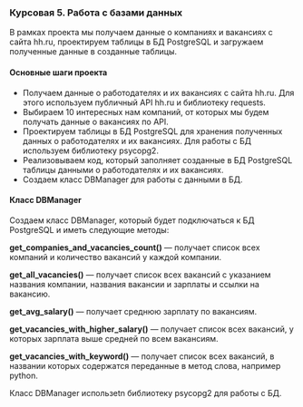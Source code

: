 ### **Курсовая 5. Работа с базами данных**

В рамках проекта мы получаем данные о компаниях и вакансиях с сайта hh.ru, 
проектируем таблицы в БД PostgreSQL и загружаем полученные данные в 
созданные таблицы.

#### **Основные шаги проекта**

- Получаем данные о работодателях и их вакансиях с сайта hh.ru. 
Для этого используем публичный API hh.ru и библиотеку 
requests.
- Выбираем 10 интересных нам компаний, от которых мы будем получать данные 
о вакансиях по API.
- Проектируем таблицы в БД PostgreSQL для хранения полученных данных о 
работодателях и их вакансиях. Для работы с БД используем библиотеку 
psycopg2.
- Реализовываем код, который заполняет созданные в БД PostgreSQL таблицы 
данными о работодателях и их вакансиях.
- Создаем класс DBManager для работы с данными в БД.

#### **Класс DBManager**

Создаем класс DBManager, который будет подключаться к БД PostgreSQL и 
иметь следующие методы:

**get_companies_and_vacancies_count()** — получает список всех компаний 
и количество вакансий у каждой компании.

**get_all_vacancies()** — получает список всех вакансий с указанием 
названия компании, названия вакансии и зарплаты и ссылки на вакансию. 

**get_avg_salary()** — получает среднюю зарплату по вакансиям.

**get_vacancies_with_higher_salary()** — получает список всех вакансий, 
у которых зарплата выше средней по всем вакансиям.

**get_vacancies_with_keyword()** — получает список всех вакансий, в 
названии которых содержатся переданные в метод слова, например python.

Класс DBManager использetn библиотеку psycopg2 для работы с БД.

